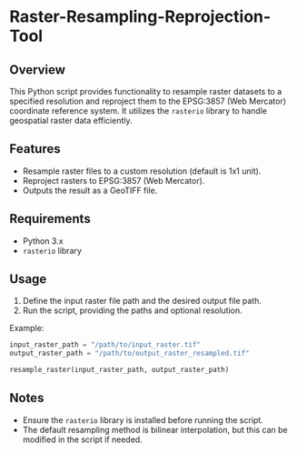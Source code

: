 # Raster-Resampling-Reprojection-Tool

## Overview
This Python script provides functionality to resample raster datasets to a specified resolution and reproject them to the EPSG:3857 (Web Mercator) coordinate reference system. It utilizes the `rasterio` library to handle geospatial raster data efficiently.

## Features
- Resample raster files to a custom resolution (default is 1x1 unit).
- Reproject rasters to EPSG:3857 (Web Mercator).
- Outputs the result as a GeoTIFF file.

## Requirements
- Python 3.x
- `rasterio` library

## Usage
1. Define the input raster file path and the desired output file path.
2. Run the script, providing the paths and optional resolution.

Example:
```python
input_raster_path = "/path/to/input_raster.tif"
output_raster_path = "/path/to/output_raster_resampled.tif"

resample_raster(input_raster_path, output_raster_path)
```

## Notes
- Ensure the `rasterio` library is installed before running the script.
- The default resampling method is bilinear interpolation, but this can be modified in the script if needed.

